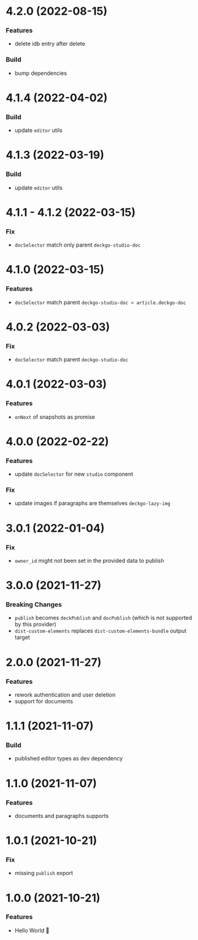 # 4.2.0 (2022-08-15)

### Features

- delete idb entry after delete

### Build

- bump dependencies

# 4.1.4 (2022-04-02)

### Build

- update `editor` utils

# 4.1.3 (2022-03-19)

### Build

- update `editor` utils

# 4.1.1 - 4.1.2 (2022-03-15)

### Fix

- `docSelector` match only parent `deckgo-studio-doc`

# 4.1.0 (2022-03-15)

### Features

- `docSelector` match parent `deckgo-studio-doc > article.deckgo-doc`

# 4.0.2 (2022-03-03)

### Fix

- `docSelector` match parent `deckgo-studio-doc`

# 4.0.1 (2022-03-03)

### Features

- `onNext` of snapshots as promise

# 4.0.0 (2022-02-22)

### Features

- update `docSelector` for new `studio` component

### Fix

- update images if paragraphs are themselves `deckgo-lazy-img`

# 3.0.1 (2022-01-04)

### Fix

- `owner_id` might not been set in the provided data to publish

# 3.0.0 (2021-11-27)

### Breaking Changes

- `publish` becomes `deckPublish` and `docPublish` (which is not supported by this provider)
- `dist-custom-elements` replaces `dist-custom-elements-bundle` output target

# 2.0.0 (2021-11-27)

### Features

- rework authentication and user deletion
- support for documents

# 1.1.1 (2021-11-07)

### Build

- published editor types as dev dependency

# 1.1.0 (2021-11-07)

### Features

- documents and paragraphs supports

# 1.0.1 (2021-10-21)

### Fix

- missing `publish` export

# 1.0.0 (2021-10-21)

### Features

- Hello World 👋
